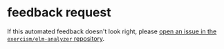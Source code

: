 # feedback request

If this automated feedback doesn't look right, please [open an issue in the `exercism/elm-analyzer` repository](https://github.com/exercism/elm-analyzer/issues?q=is%%3Aissue+is%%3Aopen+sort%%3Aupdated-desc).

